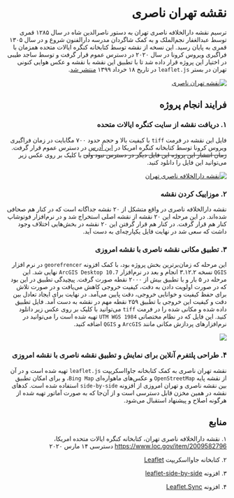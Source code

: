   <div dir="rtl">  
  
# نقشه تهران ناصری

ترسیم نقشه دارالخلافه ناصری تهران به دستور ناصرالدین شاه در سال ۱۲۸۵ قمری توسط عبدالغفار نجم‌الملک و به کمک شاگردان مدرسه دارالفنون شروع و در سال ۱۳۰۵ قمری به پایان رسید. این نسخه از نقشه توسط کتابخانه کنگره ایالات متحده همزمان با فراگیری ویروس کرونا در سال ۲۰۲۰ در دسترس عموم قرار گرفت و توسط ساجد طیبی در اختیار این پروژه قرار داده شد تا با تطبیق این نقشه با نقشه و عکس هوایی کنونی تهران در بستر `leaflet.js` در تاریخ ۱۸ خرداد ۱۳۹۹ [منتشر شد](https://alitayebi.github.io/maps/naseri/). 

[![نقشه تهران ناصری](https://alitayebi.github.io/maps/naseri/assets/thumbnail-hr.png)](https://alitayebi.github.io/maps/naseri/)

## فرایند انجام پروژه

### ۱. دریافت نقشه از سایت کنگره ایالات متحده

فایل این نقشه در فرمت `tiff`  با کیفیت بالا و حجم حدود ۷۰۰ مگابایت در زمان فراگیری ویروس کرونا توسط کتابخانه کنگره امریکا در [این آدرس](https://www.loc.gov/item/2009582796/) در دسترس عموم قرار گرفت. ~~زمان انتشار این پروژه این فایل دیگر در دسترس نبود ولی~~ با کلیک بر روی عکس زیر می‌توانید این فایل را دانلود کنید.

[![نقشه دارالخلافه ناصری تهران](https://alitayebi.github.io/maps/naseri/assets/tehranNaseri.png)](https://www.loc.gov/item/2009582796/)

### ۲. موزاییک کردن نقشه

نقشه دارالخلافه ناصری در واقع متشکل از ۲۰ نقشه جداگانه است که در کنار هم صحافی شده‌اند. در این مرحله این ۲۰ نقشه از نقشه اصلی استخراج شد و در نرم‌افزار فوتوشاپ کنار هم قرار گرفت. در کنار هم قرار گرفتن این ۲۰ نقشه در بخش‌هایی اختلاف وجود داشت که سعی شد در نهایت فایل یکپارچه‌ای به دست آید.

### ۳. تطبیق مکانی نقشه ناصری با نقشه امروزی

این مرحله که زمان‌برترین بخش پروژه بود، با کمک افزونه `georefrencer` در نرم افزار `QGIS` نسخه ۳.۱۲.۲ انجام و بعد در نرم‌افزار `ArcGIS Desktop 10.7` نهایی شد. این مرحله در ۵ بار و با تطبیق بیش از ۲۰۰۰ نقطه صورت گرفت. پیچیدگی تطبیق در این بود که در صورت اولویت دادن به دقت، کیفیت خروجی کاهش می‌یافت و در صورت تلاش برای حفظ کیفیت و خوانایی خروجی، دقت پایین می‌آمد. در نهایت برای ایجاد تعادل بین دقت و کیفیت این خروجی با تطبیق ۲۵۹ نقطه مهم در نقشه به دست آمد. فایل تطبیق داده شده و مکانی شده را در فرمت `tiff` می‌توانید با کلیک بر روی عکس زیر دانلود کنید. این فایل که در نظام مختصاتی `UTM WGS 1984` تهیه شده است را می‌توانید در نرم‌افزارهای پردازش مکانی مانند `ArcGIS` و `QGIS` اضافه کنید. 

[![](https://alitayebi.github.io/maps/naseri/assets/tehranNaseriGR.png)](https://alitayebi.github.io/maps/sources/tehranNaseri.zip)

### ۴. طراحی پلتفرم آنلاین برای نمایش و تطبیق نقشه ناصری با نقشه امروزی

نقشه تهران ناصری به کمک کتابخانه جاوااسکریپت `leaflet.js` تهیه شده است و در آن از نقشه‌ پایه `OpenStreetMap` و عکس‌های ماهواره‌ای `Bing Map`، و برای امکان تطبیق بین نقشه ناصری و تهران امروزی از افزونه `side-by-side` استفاده شده است. کدهای نقشه در همین مخزن قابل دسترسی است و از آن‌جا که به صورت آماتور تهیه شده از هرگونه اصلاح و پیشنهاد استقبال می‌شود.



## منابع

۱. نقشه دارالخلافه ناصری تهران، کتابخانه کنگره ایالات متحده امریکا، https://www.loc.gov/item/2009582796 دسترسی ۱۴ مارس ۲۰۲۰

۲. کتابخانه جاوااسکریپت [Leaflet](https://github.com/Leaflet/Leaflet)

۳. افزونه [leaflet-side-by-side](https://github.com/digidem/leaflet-side-by-side)

۴. افزونه [Leaflet.Sync](https://github.com/jieter/Leaflet.Sync)



  </div>
